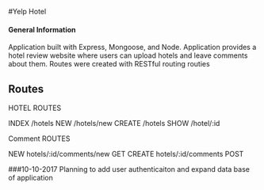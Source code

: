 #Yelp Hotel

#### General Information
Application built with Express, Mongoose, and Node. Application provides a hotel review website
where users can upload hotels and leave comments about them. Routes were created with RESTful
routing routies

## Routes
HOTEL ROUTES

INDEX   /hotels
NEW     /hotels/new
CREATE  /hotels
SHOW    /hotel/:id

Comment ROUTES

NEW     hotels/:id/comments/new     GET
CREATE  hotels/:id/comments         POST

###10-10-2017
Planning to add user authenticaiton and expand data base of application
    